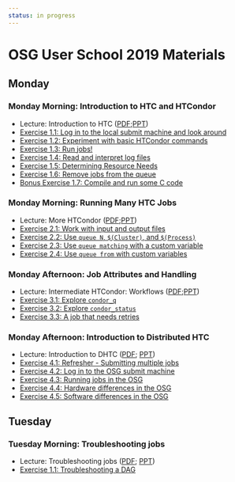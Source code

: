 ```yaml
---
status: in progress
---
```


# OSG User School 2019 Materials

## Monday

### Monday Morning: Introduction to HTC and HTCondor

- Lecture: Introduction to HTC ([PDF](/materials/day1/files/osgus19-day1-part1-intro-to-htc.pdf);[PPT](/materials/day1/files/osgus19-day1-part1-intro-to-htc.pptx))
- [Exercise 1.1: Log in to the local submit machine and look around](/materials/day1/part1-ex1-login.md)
- [Exercise 1.2: Experiment with basic HTCondor commands](/materials/day1/part1-ex2-commands.md)
- [Exercise 1.3: Run jobs!](/materials/day1/part1-ex3-jobs.md)
- [Exercise 1.4: Read and interpret log files](/materials/day1/part1-ex4-logs.md)
- [Exercise 1.5: Determining Resource Needs](/materials/day1/part1-ex5-request.md)
- [Exercise 1.6: Remove jobs from the queue](/materials/day1/part1-ex6-remove.md)
- [Bonus Exercise 1.7: Compile and run some C code](/materials/day1/part1-ex7-compile.md)

### Monday Morning: Running Many HTC Jobs

- Lecture: More HTCondor ([PDF](/materials/day1/files/osgus19-day1-part2-many-HTCondor-jobs.pdf);[PPT](/materials/day1/files/osgus19-day1-part2-many-HTCondor-jobs.pptx))
- [Exercise 2.1: Work with input and output files](/materials/day1/part2-ex1-files.md)
- [Exercise 2.2: Use `queue N`, `$(Cluster)`, and `$(Process)`](/materials/day1/part2-ex2-queue-n.md)
- [Exercise 2.3: Use `queue matching` with a custom variable](/materials/day1/part2-ex3-queue-matching.md)
- [Exercise 2.4: Use `queue from` with custom variables](/materials/day1/part2-ex4-queue-from.md)

### Monday Afternoon: Job Attributes and Handling

- Lecture: Intermediate HTCondor: Workflows ([PDF](/materials/day1/files/osgus19-day1-part3-matching-handling.pdf);[PPT](/materials/day1/files/osgus19-day1-part3-matching-handling.pptx))
- [Exercise 3.1: Explore `condor_q`](/materials/day1/part3-ex1-queue.md)
- [Exercise 3.2: Explore `condor_status`](/materials/day1/part3-ex2-status.md)
- [Exercise 3.3: A job that needs retries](/materials/day1/part3-ex3-job-retry.md)

### Monday Afternoon: Introduction to Distributed HTC

- Lecture: Introduction to DHTC ([PDF](/materials/day1/files/osgus19-day1-part4-intro-to-dhtc.pdf);
  [PPT](/materials/day1/files/osgus19-day1-part4-intro-to-dhtc.pptx))
- [Exercise 4.1: Refresher - Submitting multiple jobs](/materials/day1/part4-ex1-submit-refresher.md)
- [Exercise 4.2: Log in to the OSG submit machine](/materials/day1/part4-ex2-login-scp.md)
- [Exercise 4.3: Running jobs in the OSG](/materials/day1/part4-ex3-submit-osg.md)
- [Exercise 4.4: Hardware differences in the OSG](/materials/day1/part4-ex4-hardware-diffs.md)
- [Exercise 4.5: Software differences in the OSG](/materials/day1/part4-ex5-software-diffs.md)

## Tuesday

### Tuesday Morning: Troubleshooting jobs

- Lecture: Troubleshooting jobs ([PDF](/materials/day2/files/osgus19-day2-part1-troubleshooting.pdf);
  [PPT](/materials/day2/files/osgus19-day2-part1-troubleshooting.pptx))
- [Exercise 1.1: Troubleshooting a DAG](/materials/day2/part1-ex1-troubleshooting.md)

<!--  All below here needs to be updated!

### Monday Afternoon: Automating Workflows with HTCondor's DAGMan

- Lecture: HTCondor: More on Workflows ([PDF](/materials/day1/files/osgus19-day1-part4-dagman.pdf);[PPT](/materials/day1/files/osgus19-day1-part4-dagman.pptx))
- [Exercise 4.1: Coordinating set of jobs: A simple DAG](/materials/day1/part4-ex1-simple-dag.md)
- [Exercise 4.2: A brief detour through the Mandelbrot set](/materials/day1/part4-ex2-mandelbrot.md)
- [Exercise 4.3: A more complex DAG](/materials/day1/part4-ex3-complex-dag.md)
- [Exercise 4.4: Handling jobs that fail with DAGMan](/materials/day1/part4-ex4-failed-dag.md)
- [Bonus Exercise 4.5: HTCondor challenges](/materials/day1/part4-ex5-challenges.md) (If and only if you have time)

## Tuesday

### Tuesday Morning: Security in OSG

- Lecture: Security in OSG ([PDF](/materials/day2/files/osgus19-day2-part3-security.pdf);
  [PPT](/materials/day2/files/osgus19-day2-part3-security.pptx))

### Tuesday Afternoon: Software Portability

- Lecture: Software Portability for DHTC ([PDF](/materials/day2/files/osgus19-day2-part3-software-portability.pdf); [PPT](/materials/day3/files/osgus19-day2-part3-software-portability.pptx))
- [Exercise 3.1: Compiling programs for portability](/materials/day2/part3-ex1-compiling.md)
- [Exercise 3.2: Using a pre-compiled binary](/materials/day2/part3-ex2-precompiled.md)
- [Exercise 3.3: Using a wrapper script](/materials/day2/part3-ex3-wrapper.md)
- [Exercise 3.4: Pre-packaging code](/materials/day2/part3-ex4-prepackaged.md)
- [Bonus Exercise 3.5: Passing Arguments Through the Wrapper Script](/materials/day2/part3-ex5-arguments.md)
- Lecture: Interpreted Languages for DHTC
- [Exercise 2.1: Pre-packaging Python](/materials/day2/part4-ex1-python-built.md)
- [Exercise 2.2: In-job installation of Python](/materials/day2/part4-ex2-python-install.md)

## Wednesday

### Wednesday Morning: Software Modules, Licensing

- Lecture: Considerations for licensing and programming packages
  ([PDF](/materials/day3/files/osgus19-day3-part2-software-license-interpret.pdf); [PPT](/materials/day3/files/osgus19-day3-part2-software-license-interpret.pptx))
- [Exercise 1.1: Try an OSG Connect software module](/materials/day3/part1-ex1-connect-start.md)
- [Exercise 1.2: Compile and run Matlab code](/materials/day3/part1-ex2-matlab.md)

### Wednesday Morning: Containers

- [Exercise 2.1: Use Singularity from OSG Connect](/materials/day3/part2-ex1-singularity.md)
- [Exercise 2.2: Use Singularity to Run Tensorflow (Optional)](/materials/day3/part2-ex2-tensorflow-singularity.md)
- [Exercise 2.3: Using Docker](/materials/day3/part2-ex3-docker.md)

### Wednesday Afternoon: On Your Own

- [Ideas for activities](/logistics/wednesday-activities.md)

## Thursday

### Thursday Morning: Data Handling

- Lecture: Overall data considerations ([PDF](/materials/day4/files/osgus19-day4-part2-overall-data.pdf))
- [Exercise 2.1: Understanding your data requirements](/materials/day4/part2-ex1-data-needs.md)
- [Exercise 2.2: HTCondor file transfer and compression](/materials/day4/part2-ex2-file-transfer.md)
- [Exercise 2.3: Splitting large input data](/materials/day4/part2-ex3-blast-split.md)

### Thursday Morning: Data Handling (continued)

- Lecture: Solutions for large input data ([PDF](/materials/day4/files/osgus19-day4-part3-large-input.pdf))
- [Exercise 3.1: Using a web proxy for large, shared input](/materials/day4/part3-ex1-blast-proxy.md)
- [Exercise 3.2: Using StashCache for large, shared input](/materials/day4/part3-ex2-stashcache-shared.md)
- [Exercise 3.3: Using StashCache for large, unique input](/materials/day4/part3-ex3-stashcache-unique.md)

### Thursday Afternoon: Data Handling (continued)

- Lecture: Large output and shared file systems; Data summary
  ([PDF](/materials/day4/files/osgus19-day4-part4-output-shared-fs.pdf))
- [Exercise 4.1: Using a local shared filesystem for large input files](/materials/day4/part4-ex1-input.md)
- [Exercise 4.2: Using a local shared filesystem for large output files](/materials/day4/part4-ex2-output.md)

### Thursday Afternoon: Automating Workflows with HTCondor's DAGMan

- Lecture: HTCondor: More on Workflows ([PDF](/materials/day4/files/osgus19-day4-part4-dagman.pdf);[PPT](/materials/day4/files/osgus19-day4-part4-dagman.pptx))
- [Exercise 4.1: Coordinating set of jobs: A simple DAG](/materials/day4/part4-ex1-simple-dag.md)
- [Exercise 4.2: A brief detour through the Mandelbrot set](/materials/day4/part4-ex2-mandelbrot.md)
- [Exercise 4.3: A more complex DAG](/materials/day4/part4-ex3-complex-dag.md)
- [Exercise 4.4: Handling jobs that fail with DAGMan](/materials/day4/part4-ex4-failed-dag.md)
- [Bonus Exercise 4.5: HTCondor challenges](/materials/day4/part4-ex5-challenges.md) (If and only if you have time)

## Friday

### Friday Morning: From Science to Production Workflows

- Lecture: From Science to Real Workflow ([PDF](/materials/day5/files/osgus19-day5-part1-real-workflows.pdf), [PPT](/materials/day5/files/osgus19-day5-part1-real-workflows.pptx))
- [Exercise 1.1: Learn about Joe’s Desired Computing Work](/materials/day5/part1-ex1-science-intro.md)
- [Exercise 1.2: Plan Overall Workflow](/materials/day5/part1-ex2-plan-workflow.md)

### Friday Morning: From Science to Production Workflows

- Lecture: From Workflow to Automated Production
  ([PDF](/materials/day5/files/osgus19-day5-part2-production-workflows.pdf),[PPT](/materials/day5/files/osgus19-day5-part2-production-workflows.pptx))
- [Exercise 1.3: Execute Joe’s Workflow](/materials/day5/part2-ex1-execute-workflow.md)
- [Bonus Exercise 1.4: Further Optimization and Scaling](/materials/day5/part2-ex2-workflow-tuning.md)

### Friday Afternoon: HTC Showcase

- Talk: [Spencer Ericksen](https://cancer.wisc.edu/research/resources/ddc/smsf/), Small Molecule Facility (Carbone Cancer Center):
  *Exploring Virtual Screening Approaches with HTC* ([PDF](/materials/day5/files/osgus19-day5-part3-showcase1-ericksen.pdf))
- Talk: [Josh Karpel](https://www.physics.wisc.edu/people/joshkarpel), Physics:
  *High-Throughput Computing in Atomic Physics* ([PPT](/materials/day5/files/osgus19-day5-part3-showcase2-karpel.pptx))
- Talk: [Ross Kleiman](https://wid.wisc.edu/people/ross-kleiman/), Computer Sciences:
  *High-Throughput Machine Learning from Electronic Health Records*
  ([PPTX](/materials/day5/files/osgus19-day5-part3-showcase2-kleiman.pptx))
- Talk: [Dave O'Connor](https://www.pathology.wisc.edu/profile/david-oconnor), Pathology:
  *When Low Throughput Biologists Meet High Throughput Computing*

### Friday Afternoon: Foundations of HTC

- Lecture: The Principles of HTC ([PDF](/materials/day5/files/osgus19-day5-part4-htc-principles.pdf))

### Friday Afternoon: Wrap Up

- Lecture: Where to Go and What to Do Next ([PDF](/materials/day5/files/osgus19-day5-part5-whats-next.pdf))

All above here needs to be updated! -->
